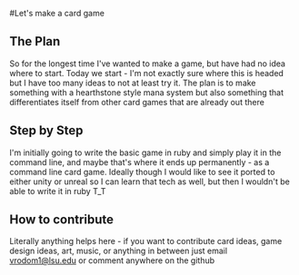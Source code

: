 #Let's make a card game

## The Plan

So for the longest time I've wanted to make a game, but have had no idea where to start. Today we start - I'm not exactly sure where this is headed but I have too many ideas to not at least try it. The plan is to make something with a hearthstone style mana system but also something that differentiates itself from other card games that are already out there

## Step by Step

I'm initially going to write the basic game in ruby and simply play it in the command line, and maybe that's where it ends up permanently - as a command line card game. Ideally though I would like to see it ported to either unity or unreal so I can learn that tech as well, but then I wouldn't be able to write it in ruby T_T

## How to contribute

Literally anything helps here - if you want to contribute card ideas, game design ideas, art, music, or anything in between just email vrodom1@lsu.edu or comment anywhere on the github
